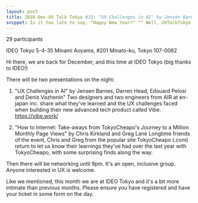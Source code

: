 ```yaml
---
layout: post
title: 2016 Dec-UX Talk Tokyo #33: "UX Challenges in AI" by Jensen Barnes, Darren Head, Edouard Pelosi and Denis Vazhenin" and "How to Internet - Take-aways from TokyoCheapo's Journey to a Million Monthly Page Views" by Greg Lane and Chris Kirkland
snippet: Is it too late to say, "Happy New Year?" ^^ Well, UXTalkTokyo is back with our first event this ...
---
```

29 participants

IDEO Tokyo 5-4-35 Minami Aoyama, #201 Minato-ku, Tokyo 107-0062

Hi there, we are back for December, and this time at IDEO Tokyo (big thanks to IDEO!)

There will be two presentations on the night:
1) "UX Challenges in AI" by Jensen Barnes, Darren Head, Edouard Pelosi and Denis Vazhenin"
Two designers and two engineers from AIR at en-japan inc. share what they’ve learned and the UX challenges faced when building their new advanced tech product called Vibe. https://vibe.work/

2) "How to Internet: Take-aways from TokyoCheapo's Journey to a Million Monthly Page Views" by Chris Kirkland and Greg Lane
Longtime friends of the event, Chris and Greg from the popular site TokyoCheapo (.com) return to let us know their learnings they've had over the last year with TokyoCheapo, with some surprising finds along the way.

Then there will be networking until 9pm.
It's an open, inclusive group. Anyone interested in UX is welcome.

Like we mentioned, this month we are at IDEO Tokyo and it's a bit more intimate than previous months. Please ensure you have registered and have your ticket in some form on the day.

